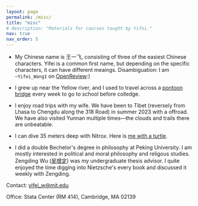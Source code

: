 ```yaml
---
layout: page
permalink: /misc/
title: "misc"
# description: "Materials for courses taught by Yifei."
nav: true
nav_order: 5
---
```


- My Chinese name is 王一飞, consisting of three of the easiest Chinese characters. Yifei is a common first name, but depending on the specific characters, it can have different meaings. Disambiguation: I am ``~Yifei_Wang1`` on [OpenReview](https://openreview.net/profile?id=~Yifei_Wang1):)

- I grew up near the Yellow river, and I used to travel across a [pontoon bridge](yellowriver.png) every week to go to school before colledge.

- I enjoy road trips with my wife. We have been to Tibet (reversely from Lhasa to Chengdu along the 318 Road) in summer 2023 with a offroad. We have also visited Yunnan multiple times—the clouds and trails there are unbeatable.

- I can dive 35 meters deep with Nitrox. Here is [me with a turtle](turtle.jpeg).

- I did a double Bechelor's degree in philosophy at Peking University. I am mostly interested in political and moral philosophy and religous studies. Zengding Wu ([吴增定](https://phil.pku.edu.cn/szdw/szll/llxjys/274750.htm)) was my undergraduate thesis advisor. I quite enjoyed the time digging into Nietzsche's every book and discussed it weekly with Zengding.


Contact: yifei_w@mit.edu

Office: Stata Center (RM 414), Cambridge, MA 02139